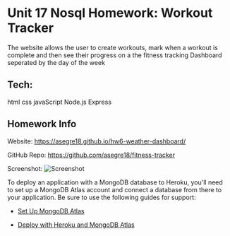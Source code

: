 # Unit 17 Nosql Homework: Workout Tracker

The website allows the user to create workouts, mark when a workout is complete and then see their progress on a the fitness tracking Dashboard seperated by the day of the week

## Tech:
html
css
javaScript
Node.js
Express

## Homework Info

Website:
https://asegre18.github.io/hw6-weather-dashboard/

GitHub Repo:
https://github.com/asegre18/fitness-tracker

Screenshot:
![Screenshot](Assets/screenshot-hw6.png)


To deploy an application with a MongoDB database to Heroku, you'll need to set up a MongoDB Atlas account and connect a database from there to your application. Be sure to use the following guides for support:

  * [Set Up MongoDB Atlas](../04-Important/MongoAtlas-Setup.md)

  * [Deploy with Heroku and MongoDB Atlas](../04-Important/MongoAtlas-Deploy.md)
